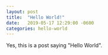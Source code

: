 ```yaml
---
layout: post
title:  "Hello World!"
date:   2019-05-17 12:29:00 -0600
categories: hello-world
---
```

Yes, this is a post saying "Hello World".